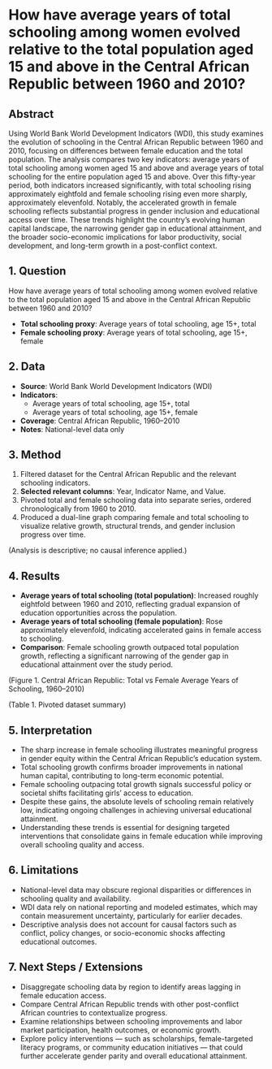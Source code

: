 # How have average years of total schooling among women evolved relative to the total population aged 15 and above in the Central African Republic between 1960 and 2010?

## Abstract

Using World Bank World Development Indicators (WDI), this study examines the evolution of schooling in the Central African Republic between 1960 and 2010, focusing on differences between female education and the total population. The analysis compares two key indicators: average years of total schooling among women aged 15 and above and average years of total schooling for the entire population aged 15 and above. Over this fifty-year period, both indicators increased significantly, with total schooling rising approximately eightfold and female schooling rising even more sharply, approximately elevenfold. Notably, the accelerated growth in female schooling reflects substantial progress in gender inclusion and educational access over time. These trends highlight the country’s evolving human capital landscape, the narrowing gender gap in educational attainment, and the broader socio-economic implications for labor productivity, social development, and long-term growth in a post-conflict context.

## 1. Question

How have average years of total schooling among women evolved relative to the total population aged 15 and above in the Central African Republic between 1960 and 2010?

- **Total schooling proxy**: Average years of total schooling, age 15+, total
- **Female schooling proxy**: Average years of total schooling, age 15+, female

## 2. Data

- **Source**: World Bank World Development Indicators (WDI)
- **Indicators**:
  - Average years of total schooling, age 15+, total
  - Average years of total schooling, age 15+, female
- **Coverage**: Central African Republic, 1960–2010
- **Notes**: National-level data only

## 3. Method

1. Filtered dataset for the Central African Republic and the relevant schooling indicators.
2. **Selected relevant columns**: Year, Indicator Name, and Value.
3. Pivoted total and female schooling data into separate series, ordered chronologically from 1960 to 2010.
4. Produced a dual-line graph comparing female and total schooling to visualize relative growth, structural trends, and gender inclusion progress over time.

(Analysis is descriptive; no causal inference applied.)

## 4. Results

- **Average years of total schooling (total population)**: Increased roughly eightfold between 1960 and 2010, reflecting gradual expansion of education opportunities across the population.
- **Average years of total schooling (female population)**: Rose approximately elevenfold, indicating accelerated gains in female access to schooling.
- **Comparison**: Female schooling growth outpaced total population growth, reflecting a significant narrowing of the gender gap in educational attainment over the study period.

(Figure 1. Central African Republic: Total vs Female Average Years of Schooling, 1960–2010)

(Table 1. Pivoted dataset summary)

## 5. Interpretation

- The sharp increase in female schooling illustrates meaningful progress in gender equity within the Central African Republic’s education system.
- Total schooling growth confirms broader improvements in national human capital, contributing to long-term economic potential.
- Female schooling outpacing total growth signals successful policy or societal shifts facilitating girls’ access to education.
- Despite these gains, the absolute levels of schooling remain relatively low, indicating ongoing challenges in achieving universal educational attainment.
- Understanding these trends is essential for designing targeted interventions that consolidate gains in female education while improving overall schooling quality and access.

## 6. Limitations

- National-level data may obscure regional disparities or differences in schooling quality and availability.
- WDI data rely on national reporting and modeled estimates, which may contain measurement uncertainty, particularly for earlier decades.
- Descriptive analysis does not account for causal factors such as conflict, policy changes, or socio-economic shocks affecting educational outcomes.

## 7. Next Steps / Extensions

- Disaggregate schooling data by region to identify areas lagging in female education access.
- Compare Central African Republic trends with other post-conflict African countries to contextualize progress.
- Examine relationships between schooling improvements and labor market participation, health outcomes, or economic growth.
- Explore policy interventions — such as scholarships, female-targeted literacy programs, or community education initiatives — that could further accelerate gender parity and overall educational attainment.
